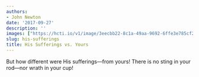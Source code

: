 ```yaml
---
authors:
- John Newton
date: '2017-09-27'
description: ''
images: ["https://hcti.io/v1/image/3eecbb22-8c1a-49aa-9692-6ffe3e785cf2.png"]
slug: his-sufferings
title: His Sufferings vs. Yours
---
```


But how different were His sufferings—from yours! There is no sting in your rod—nor wrath in your cup!